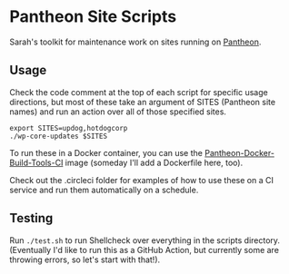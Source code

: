 # Pantheon Site Scripts

Sarah's toolkit for maintenance work on sites running on [Pantheon](https://pantheon.io).

## Usage

Check the code comment at the top of each script for specific usage directions, but most of these take an argument of SITES (Pantheon site names) and run an action over all of those specified sites.

```
export SITES=updog,hotdogcorp
./wp-core-updates $SITES
```

To run these in a Docker container, you can use the [Pantheon-Docker-Build-Tools-CI](https://github.com/pantheon-systems/docker-build-tools-ci) image (someday I'll add a Dockerfile here, too).

Check out the .circleci folder for examples of how to use these on a CI service and run them automatically on a schedule.

## Testing

Run `./test.sh` to run Shellcheck over everything in the scripts directory. (Eventually I'd like to run this as a GitHub Action, but currently some are throwing errors, so let's start with that!).